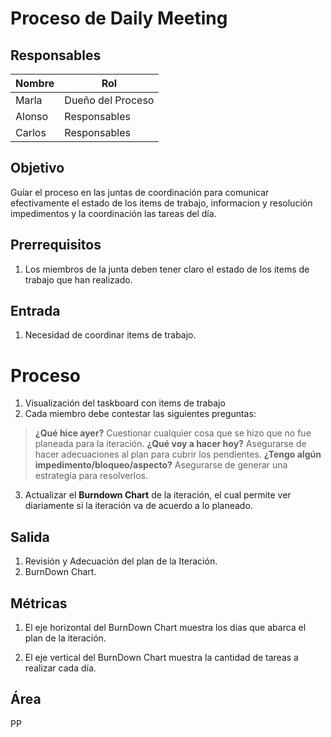 
# Proceso de Daily Meeting

## Responsables
| Nombre    | Rol               | 
| --------- | ----------------- | 
| Marla     | Dueño del Proceso | 
| Alonso    | Responsables      | 
| Carlos    | Responsables      | 

## Objetivo
Guíar el proceso en las juntas de coordinación para comunicar efectivamente el estado de los items de trabajo, informacion y resolución impedimentos y la coordinación las tareas del día.

## Prerrequisitos
1. Los miembros de la junta deben tener claro el estado de los items de trabajo que han realizado.

## Entrada 
1. Necesidad de coordinar items de trabajo.


# Proceso

 1. Visualización del taskboard con items de trabajo 
 2.  Cada miembro debe contestar las siguientes preguntas: 
> **¿Qué hice ayer?** 
Cuestionar cualquier cosa que se hizo que no fue planeada para la iteración. 
>**¿Qué voy a hacer hoy?** 
Asegurarse de hacer adecuaciones al plan para cubrir los pendientes.
>**¿Tengo algún impedimento/bloqueo/aspecto?**
Asegurarse de generar una estrategía para resolverlos. 
3. Actualizar el **Burndown Chart** de la iteración, el cual permite ver diariamente si la iteración va de acuerdo a lo planeado.

## Salida
1. Revisión y Adecuación del plan de la Iteración.
2. BurnDown Chart.


## Métricas
1. El eje horizontal del BurnDown Chart muestra los dias que abarca el plan de la iteración.

2. El eje vertical del BurnDown Chart muestra la cantidad de tareas a realizar cada día.

## Área
PP
